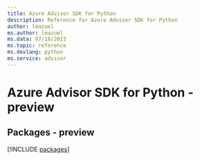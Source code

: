 ```yaml
---
title: Azure Advisor SDK for Python
description: Reference for Azure Advisor SDK for Python
author: lmazuel
ms.author: lmazuel
ms.data: 07/18/2023
ms.topic: reference
ms.devlang: python
ms.service: advisor
---
```

# Azure Advisor SDK for Python - preview
## Packages - preview
[!INCLUDE [packages](advisor-index.md)]